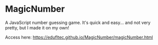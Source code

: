 # MagicNumber
A JavaScript number guessing game. It's quick and easy... and not very pretty, but I made it on my own! 

Access here: https://edufltec.github.io/MagicNumber/magicNumber.html


